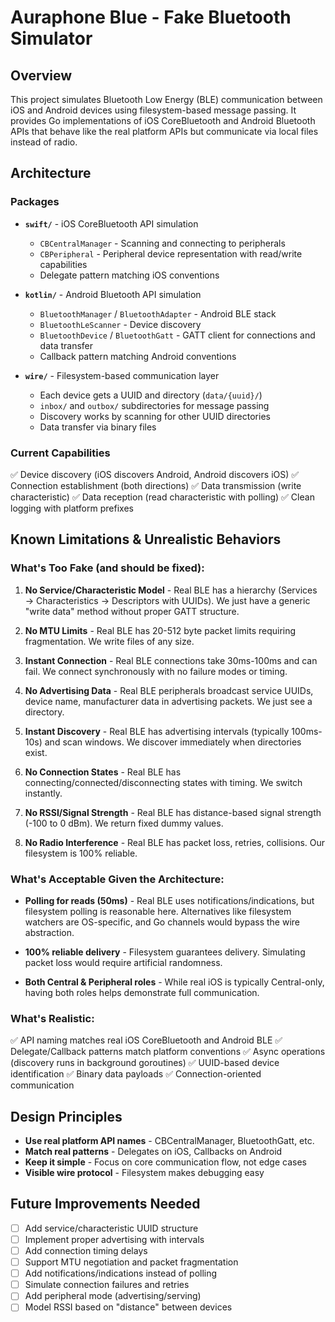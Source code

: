 # Auraphone Blue - Fake Bluetooth Simulator

## Overview
This project simulates Bluetooth Low Energy (BLE) communication between iOS and Android devices using filesystem-based message passing. It provides Go implementations of iOS CoreBluetooth and Android Bluetooth APIs that behave like the real platform APIs but communicate via local files instead of radio.

## Architecture

### Packages
- **`swift/`** - iOS CoreBluetooth API simulation
  - `CBCentralManager` - Scanning and connecting to peripherals
  - `CBPeripheral` - Peripheral device representation with read/write capabilities
  - Delegate pattern matching iOS conventions

- **`kotlin/`** - Android Bluetooth API simulation
  - `BluetoothManager` / `BluetoothAdapter` - Android BLE stack
  - `BluetoothLeScanner` - Device discovery
  - `BluetoothDevice` / `BluetoothGatt` - GATT client for connections and data transfer
  - Callback pattern matching Android conventions

- **`wire/`** - Filesystem-based communication layer
  - Each device gets a UUID and directory (`data/{uuid}/`)
  - `inbox/` and `outbox/` subdirectories for message passing
  - Discovery works by scanning for other UUID directories
  - Data transfer via binary files

### Current Capabilities
✅ Device discovery (iOS discovers Android, Android discovers iOS)
✅ Connection establishment (both directions)
✅ Data transmission (write characteristic)
✅ Data reception (read characteristic with polling)
✅ Clean logging with platform prefixes

## Known Limitations & Unrealistic Behaviors

### What's Too Fake (and should be fixed):
1. **No Service/Characteristic Model** - Real BLE has a hierarchy (Services → Characteristics → Descriptors with UUIDs). We just have a generic "write data" method without proper GATT structure.

2. **No MTU Limits** - Real BLE has 20-512 byte packet limits requiring fragmentation. We write files of any size.

3. **Instant Connection** - Real BLE connections take 30ms-100ms and can fail. We connect synchronously with no failure modes or timing.

4. **No Advertising Data** - Real BLE peripherals broadcast service UUIDs, device name, manufacturer data in advertising packets. We just see a directory.

5. **Instant Discovery** - Real BLE has advertising intervals (typically 100ms-10s) and scan windows. We discover immediately when directories exist.

6. **No Connection States** - Real BLE has connecting/connected/disconnecting states with timing. We switch instantly.

7. **No RSSI/Signal Strength** - Real BLE has distance-based signal strength (-100 to 0 dBm). We return fixed dummy values.

8. **No Radio Interference** - Real BLE has packet loss, retries, collisions. Our filesystem is 100% reliable.

### What's Acceptable Given the Architecture:
- **Polling for reads (50ms)** - Real BLE uses notifications/indications, but filesystem polling is reasonable here. Alternatives like filesystem watchers are OS-specific, and Go channels would bypass the wire abstraction.

- **100% reliable delivery** - Filesystem guarantees delivery. Simulating packet loss would require artificial randomness.

- **Both Central & Peripheral roles** - While real iOS is typically Central-only, having both roles helps demonstrate full communication.

### What's Realistic:
✅ API naming matches real iOS CoreBluetooth and Android BLE
✅ Delegate/Callback patterns match platform conventions
✅ Async operations (discovery runs in background goroutines)
✅ UUID-based device identification
✅ Binary data payloads
✅ Connection-oriented communication

## Design Principles
- **Use real platform API names** - CBCentralManager, BluetoothGatt, etc.
- **Match real patterns** - Delegates on iOS, Callbacks on Android
- **Keep it simple** - Focus on core communication flow, not edge cases
- **Visible wire protocol** - Filesystem makes debugging easy

## Future Improvements Needed
- [ ] Add service/characteristic UUID structure
- [ ] Implement proper advertising with intervals
- [ ] Add connection timing delays
- [ ] Support MTU negotiation and packet fragmentation
- [ ] Add notifications/indications instead of polling
- [ ] Simulate connection failures and retries
- [ ] Add peripheral mode (advertising/serving)
- [ ] Model RSSI based on "distance" between devices
